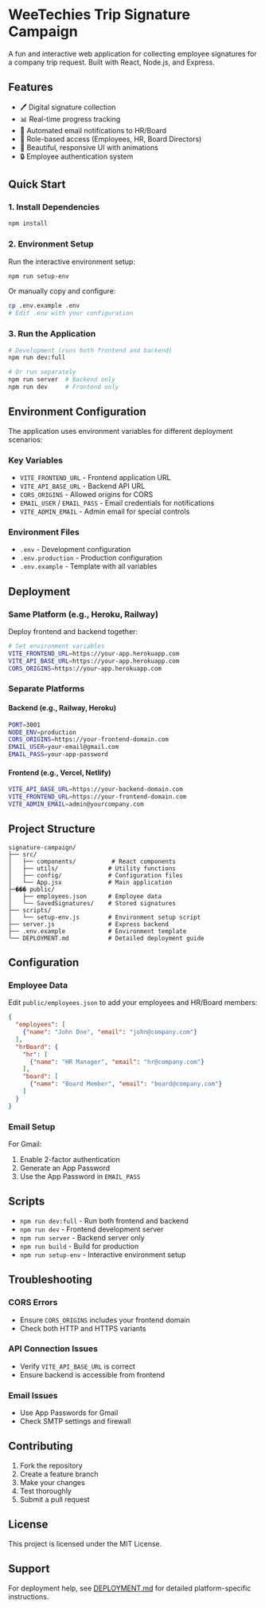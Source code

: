 # WeeTechies Trip Signature Campaign

A fun and interactive web application for collecting employee signatures for a company trip request. Built with React, Node.js, and Express.

## Features

- 🖊️ Digital signature collection
- 📊 Real-time progress tracking
- 📧 Automated email notifications to HR/Board
- 👥 Role-based access (Employees, HR, Board Directors)
- 🎨 Beautiful, responsive UI with animations
- 🔒 Employee authentication system

## Quick Start

### 1. Install Dependencies
```bash
npm install
```

### 2. Environment Setup
Run the interactive environment setup:
```bash
npm run setup-env
```

Or manually copy and configure:
```bash
cp .env.example .env
# Edit .env with your configuration
```

### 3. Run the Application
```bash
# Development (runs both frontend and backend)
npm run dev:full

# Or run separately
npm run server  # Backend only
npm run dev     # Frontend only
```

## Environment Configuration

The application uses environment variables for different deployment scenarios:

### Key Variables

- `VITE_FRONTEND_URL` - Frontend application URL
- `VITE_API_BASE_URL` - Backend API URL  
- `CORS_ORIGINS` - Allowed origins for CORS
- `EMAIL_USER` / `EMAIL_PASS` - Email credentials for notifications
- `VITE_ADMIN_EMAIL` - Admin email for special controls

### Environment Files

- `.env` - Development configuration
- `.env.production` - Production configuration
- `.env.example` - Template with all variables

## Deployment

### Same Platform (e.g., Heroku, Railway)
Deploy frontend and backend together:

```bash
# Set environment variables
VITE_FRONTEND_URL=https://your-app.herokuapp.com
VITE_API_BASE_URL=https://your-app.herokuapp.com
CORS_ORIGINS=https://your-app.herokuapp.com
```

### Separate Platforms

#### Backend (e.g., Railway, Heroku)
```bash
PORT=3001
NODE_ENV=production
CORS_ORIGINS=https://your-frontend-domain.com
EMAIL_USER=your-email@gmail.com
EMAIL_PASS=your-app-password
```

#### Frontend (e.g., Vercel, Netlify)
```bash
VITE_API_BASE_URL=https://your-backend-domain.com
VITE_FRONTEND_URL=https://your-frontend-domain.com
VITE_ADMIN_EMAIL=admin@yourcompany.com
```

## Project Structure

```
signature-campaign/
├── src/
│   ├── components/          # React components
│   ├── utils/              # Utility functions
│   ├── config/             # Configuration files
│   └── App.jsx             # Main application
├─��� public/
│   ├── employees.json      # Employee data
│   └── SavedSignatures/    # Stored signatures
├── scripts/
│   └── setup-env.js        # Environment setup script
├── server.js               # Express backend
├── .env.example            # Environment template
└── DEPLOYMENT.md           # Detailed deployment guide
```

## Configuration

### Employee Data
Edit `public/employees.json` to add your employees and HR/Board members:

```json
{
  "employees": [
    {"name": "John Doe", "email": "john@company.com"}
  ],
  "hrBoard": {
    "hr": [
      {"name": "HR Manager", "email": "hr@company.com"}
    ],
    "board": [
      {"name": "Board Member", "email": "board@company.com"}
    ]
  }
}
```

### Email Setup
For Gmail:
1. Enable 2-factor authentication
2. Generate an App Password
3. Use the App Password in `EMAIL_PASS`

## Scripts

- `npm run dev:full` - Run both frontend and backend
- `npm run dev` - Frontend development server
- `npm run server` - Backend server only
- `npm run build` - Build for production
- `npm run setup-env` - Interactive environment setup

## Troubleshooting

### CORS Errors
- Ensure `CORS_ORIGINS` includes your frontend domain
- Check both HTTP and HTTPS variants

### API Connection Issues
- Verify `VITE_API_BASE_URL` is correct
- Ensure backend is accessible from frontend

### Email Issues
- Use App Passwords for Gmail
- Check SMTP settings and firewall

## Contributing

1. Fork the repository
2. Create a feature branch
3. Make your changes
4. Test thoroughly
5. Submit a pull request

## License

This project is licensed under the MIT License.

## Support

For deployment help, see [DEPLOYMENT.md](./DEPLOYMENT.md) for detailed platform-specific instructions.